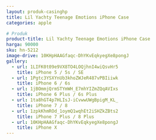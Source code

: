 ```yaml
---
layout: produk-casinghp
title: Lil Yachty Teenage Emotions iPhone Case
categories: apple

# Produk
product-title: Lil Yachty Teenage Emotions iPhone Case
harga: 90000
sku: hn-5212
image-drive: 10KHpHAAGfaqc-DhYKvEqkyegXe8pongJ
gallery:
  - url: 1LIFK0t09e9VX8TO4LOQjhnI4wiQsvHr5
    title: iPhone 5 / 5s / SE
  - url: 1Pgtc3YSXYnUb3khoZWJeR487vPBIiiwk
    title: iPhone 6 / 6s
  - url: 1jBOmmjQrmSTYmWH_E7mhYIZmZQqAVIxs
    title: iPhone 6 Plus / 6s Plus
  - url: 1ta8hGT4p7HLIsJ-iCvwwUWgBpigM_KL_
    title: iPhone 7 / 8
  - url: 1zpkKhmROd_1oymQ1wqhEt2iSHZkZBts2
    title: iPhone 7 Plus / 8 Plus
  - url: 10KHpHAAGfaqc-DhYKvEqkyegXe8pongJ
    title: iPhone X
---
```

